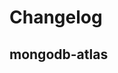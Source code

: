 # Changelog

## mongodb-atlas
<!-- To add a new entry write: -->
<!-- ### version / full date -->
<!-- * [Update/Bug fix] message that describes the changes that you apply -->
